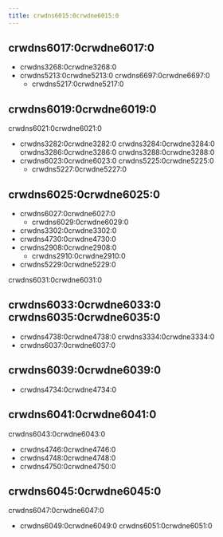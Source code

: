```yaml
---
title: crwdns6015:0crwdne6015:0
---
```


## crwdns6017:0crwdne6017:0
- crwdns3268:0crwdne3268:0
- crwdns5213:0crwdne5213:0 crwdns6697:0crwdne6697:0
   - crwdns5217:0crwdne5217:0

## crwdns6019:0crwdne6019:0
crwdns6021:0crwdne6021:0
- crwdns3282:0crwdne3282:0 crwdns3284:0crwdne3284:0 crwdns3286:0crwdne3286:0 crwdns3288:0crwdne3288:0
- crwdns6023:0crwdne6023:0 crwdns5225:0crwdne5225:0
   - crwdns5227:0crwdne5227:0

## crwdns6025:0crwdne6025:0
- crwdns6027:0crwdne6027:0
   - crwdns6029:0crwdne6029:0
- crwdns3302:0crwdne3302:0
- crwdns4730:0crwdne4730:0
- crwdns2908:0crwdne2908:0
   - crwdns2910:0crwdne2910:0
- crwdns5229:0crwdne5229:0

crwdns6031:0crwdne6031:0

## crwdns6033:0crwdne6033:0 crwdns6035:0crwdne6035:0
- crwdns4738:0crwdne4738:0 crwdns3334:0crwdne3334:0
- crwdns6037:0crwdne6037:0

## crwdns6039:0crwdne6039:0
- crwdns4734:0crwdne4734:0

## crwdns6041:0crwdne6041:0
crwdns6043:0crwdne6043:0
- crwdns4746:0crwdne4746:0
- crwdns4748:0crwdne4748:0
- crwdns4750:0crwdne4750:0

## crwdns6045:0crwdne6045:0
crwdns6047:0crwdne6047:0
- crwdns6049:0crwdne6049:0 crwdns6051:0crwdne6051:0
